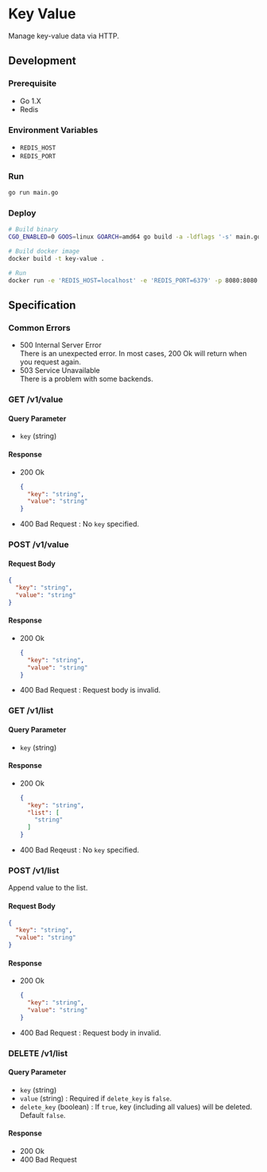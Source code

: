# Key Value

Manage key-value data via HTTP.

## Development

### Prerequisite

  - Go 1.X
  - Redis

### Environment Variables

  - `REDIS_HOST`
  - `REDIS_PORT`

### Run

```bash
go run main.go
```

### Deploy

```bash
# Build binary
CGO_ENABLED=0 GOOS=linux GOARCH=amd64 go build -a -ldflags '-s' main.go

# Build docker image
docker build -t key-value .

# Run
docker run -e 'REDIS_HOST=localhost' -e 'REDIS_PORT=6379' -p 8080:8080 key-value
```


## Specification

### Common Errors

  - 500 Internal Server Error  
    There is an unexpected error. In most cases, 200 Ok will return when you request again.
  - 503 Service Unavailable  
    There is a problem with some backends.

### GET /v1/value

#### Query Parameter

  - `key` (string)

#### Response

  - 200 Ok
    ```json
    {
      "key": "string",
      "value": "string"
    }
    ```
  - 400 Bad Request : No `key` specified.

### POST /v1/value

#### Request Body

```json
{
  "key": "string",
  "value": "string"
}
```

#### Response

  - 200 Ok
    ```json
    {
      "key": "string",
      "value": "string"
    }
    ```
  - 400 Bad Request : Request body is invalid.

### GET /v1/list

#### Query Parameter

  - `key` (string)

#### Response

  - 200 Ok
    ```json
    {
      "key": "string",
      "list": [
        "string"
      ]
    }
    ```
  - 400 Bad Reqeust : No `key` specified.

### POST /v1/list

Append value to the list.

#### Request Body

```json
{
  "key": "string",
  "value": "string"
}
```

#### Response

  - 200 Ok
    ```json
    {
      "key": "string",
      "value": "string"
    }
    ```
  - 400 Bad Request : Request body in invalid.

### DELETE /v1/list

#### Query Parameter

  - `key` (string)
  - `value` (string) : Required if `delete_key` is `false`.
  - `delete_key` (boolean) : If `true`, key (including all values) will be deleted. Default `false`.

#### Response

  - 200 Ok
  - 400 Bad Request
